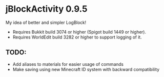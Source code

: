 jBlockActivity 0.9.5
==============

My idea of better and simpler LogBlock!

* Requires Bukkit build 3074 or higher (Spigot build 1449 or higher).
* Requires WorldEdit build 3282 or higher to support logging of it.

## TODO: 
* Add aliases to materials for easier usage of commands
* Make saving using new Minecraft ID system with backward compatibility
